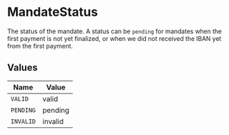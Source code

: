 # MandateStatus

The status of the mandate. A status can be `pending` for mandates when the first payment is not yet finalized, or
when we did not received the IBAN yet from the first payment.


## Values

| Name      | Value     |
| --------- | --------- |
| `VALID`   | valid     |
| `PENDING` | pending   |
| `INVALID` | invalid   |